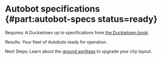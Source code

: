 # Autobot specifications {#part:autobot-specs status=ready}

<div class='requirements' markdown="1">

Requires: A Duckietown up to specifications from [the Duckietown book](+opmanual_duckietown#book).

Results: Your fleet of Autobots ready for operation.

Next Steps: Learn about the [ground apriltags](#apriltag-specs) to upgrade your city layout.

</div>

<minitoc/>
